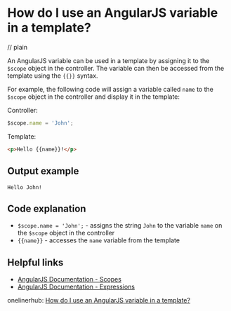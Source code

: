 # How do I use an AngularJS variable in a template?
// plain

An AngularJS variable can be used in a template by assigning it to the `$scope` object in the controller. The variable can then be accessed from the template using the `{{}}` syntax.

For example, the following code will assign a variable called `name` to the `$scope` object in the controller and display it in the template:

Controller:
```javascript
$scope.name = 'John';
```

Template:
```html
<p>Hello {{name}}!</p>
```

## Output example

```
Hello John!
```

## Code explanation

- `$scope.name = 'John';` - assigns the string `John` to the variable `name` on the `$scope` object in the controller
- `{{name}}` - accesses the `name` variable from the template

## Helpful links
- [AngularJS Documentation - Scopes](https://docs.angularjs.org/guide/scope)
- [AngularJS Documentation - Expressions](https://docs.angularjs.org/guide/expression)

onelinerhub: [How do I use an AngularJS variable in a template?](https://onelinerhub.com/angularjs/how-do-i-use-an-angularjs-variable-in-a-template)